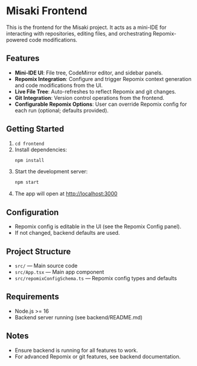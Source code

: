 # Misaki Frontend

This is the frontend for the Misaki project. It acts as a mini-IDE for interacting with repositories, editing files, and orchestrating Repomix-powered code modifications.

## Features
- **Mini-IDE UI**: File tree, CodeMirror editor, and sidebar panels.
- **Repomix Integration**: Configure and trigger Repomix context generation and code modifications from the UI.
- **Live File Tree**: Auto-refreshes to reflect Repomix and git changes.
- **Git Integration**: Version control operations from the frontend.
- **Configurable Repomix Options**: User can override Repomix config for each run (optional; defaults provided).

## Getting Started

1. `cd frontend`
2. Install dependencies:
   ```bash
   npm install
   ```
3. Start the development server:
   ```bash
   npm start
   ```
4. The app will open at [http://localhost:3000](http://localhost:3000)

## Configuration
- Repomix config is editable in the UI (see the Repomix Config panel).
- If not changed, backend defaults are used.

## Project Structure
- `src/` — Main source code
- `src/App.tsx` — Main app component
- `src/repomixConfigSchema.ts` — Repomix config types and defaults

## Requirements
- Node.js >= 16
- Backend server running (see backend/README.md)

## Notes
- Ensure backend is running for all features to work.
- For advanced Repomix or git features, see backend documentation.
